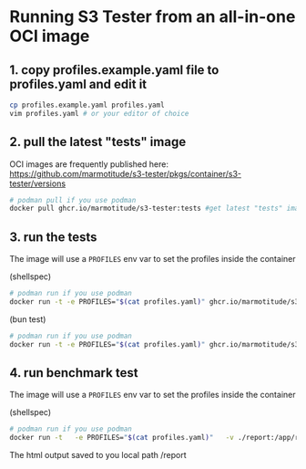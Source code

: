 # Running S3 Tester from an all-in-one OCI image

## 1. copy profiles.example.yaml file to profiles.yaml and edit it

```sh
cp profiles.example.yaml profiles.yaml
vim profiles.yaml # or your editor of choice
```

## 2. pull the latest "tests" image

OCI images are frequently published here: https://github.com/marmotitude/s3-tester/pkgs/container/s3-tester/versions

```sh
# podman pull if you use podman
docker pull ghcr.io/marmotitude/s3-tester:tests #get latest "tests" image
```

## 3. run the tests

The image will use a `PROFILES` env var to set the profiles inside the container

(shellspec)

```sh
# podman run if you use podman
docker run -t -e PROFILES="$(cat profiles.yaml)" ghcr.io/marmotitude/s3-tester:tests test.sh --profiles default --clients aws,mgc --tests 1,2,53,64
```

(bun test)

```sh
# podman run if you use podman
docker run -t -e PROFILES="$(cat profiles.yaml)" ghcr.io/marmotitude/s3-tester:tests js-test.sh --profiles br-ne1
```

## 4. run benchmark test

The image will use a `PROFILES` env var to set the profiles inside the container

(shellspec)

```sh
# podman run if you use podman
docker run -t   -e PROFILES="$(cat profiles.yaml)"   -v ./report:/app/report   ghcr.io/marmotitude/s3-tester:tests   benchmark-test.sh --profiles profile1 --tests 100 --clients aws --sizes 1,2,3 --quantity 1,2,3 --workers 64 --times 10
```

The html output saved to you local path /report

